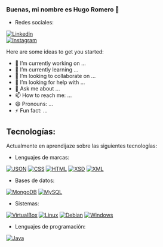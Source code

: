### Buenas, mi nombre es Hugo Romero 👋

- Redes sociales:

[![Linkedin](https://img.shields.io/badge/LinkedIn-0077B5?style=for-the-badge&logo=linkedin&logoColor=white&labelColor=101010)](https://www.linkedin.com/in/hugo-romero-domenech-b5277a257/)
</br>
[![Instagram](https://img.shields.io/badge/Instagram-E4405F?style=for-the-badge&logo=instagram&logoColor=white&labelColor=101010)](https://www.instagram.com/_hache22_/?next=%2F)

Here are some ideas to get you started:

- 🔭 I’m currently working on ...
- 🌱 I’m currently learning ...
- 👯 I’m looking to collaborate on ...
- 🤔 I’m looking for help with ...
- 💬 Ask me about ...
- 📫 How to reach me: ...
- 😄 Pronouns: ...
- ⚡ Fun fact: ...

## Tecnologías:
Actualmente en aprendijaze sobre las siguientes tecnologías:

- Lenguajes de marcas:

[![JSON](https://img.shields.io/badge/JSON-000000?style=for-the-badge&logo=json&logoColor=white&labelColor=101010)]()
[![CSS](https://img.shields.io/badge/CSS-1572B6?style=for-the-badge&logo=css3&logoColor=white&labelColor=101010)]()
[![HTML](https://img.shields.io/badge/HTML-E34F26?style=for-the-badge&logo=html5&logoColor=white&labelColor=101010)]()
[![XSD](https://img.shields.io/badge/XSD-800080?style=for-the-badge&logo=xsd&logoColor=white&labelColor=101010)]()
[![XML](https://img.shields.io/badge/XML-FFA500?style=for-the-badge&logo=xml&logoColor=white&labelColor=101010)]()

- Bases de datos:

[![MongoDB](https://img.shields.io/badge/MongoDB-47A248?style=for-the-badge&logo=mongodb&logoColor=white&labelColor=101010)]()
[![MySQL](https://img.shields.io/badge/MySQL-4479A1?style=for-the-badge&logo=mysql&logoColor=white&labelColor=101010)]()

- Sistemas:

[![VirtualBox](https://img.shields.io/badge/VirtualBox-183A61?style=for-the-badge&logo=virtualbox&logoColor=white&labelColor=101010)]()
[![Linux](https://img.shields.io/badge/Linux-FCC624?style=for-the-badge&logo=linux&logoColor=white&labelColor=101010)]()
[![Debian](https://img.shields.io/badge/Debian-A81D33?style=for-the-badge&logo=debian&logoColor=white&labelColor=101010)]()
[![Windows](https://img.shields.io/badge/Windows-0078D6?style=for-the-badge&logo=windows&logoColor=white&labelColor=101010)]()

- Lenguajes de programación:

[![Java](https://img.shields.io/badge/Java-007396?style=for-the-badge&logo=java&logoColor=white&labelColor=101010)]()
